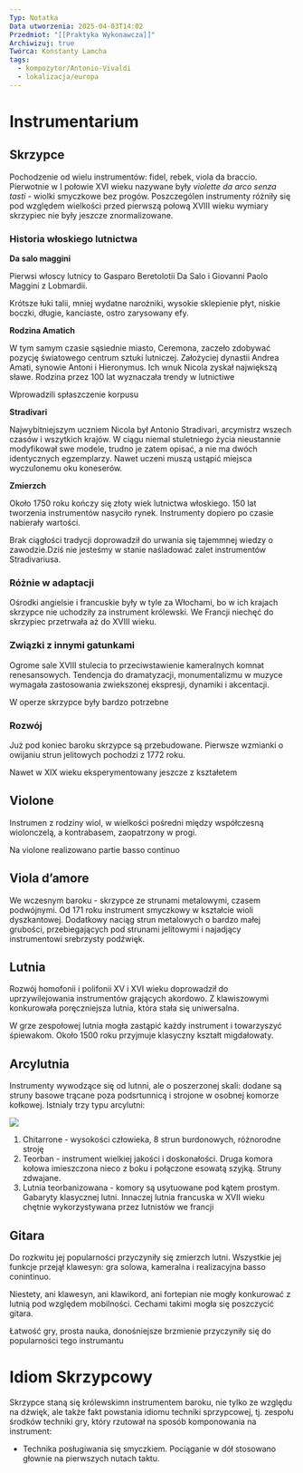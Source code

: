 ```yaml
---
Typ: Notatka
Data utworzenia: 2025-04-03T14:02
Przedmiot: "[[Praktyka Wykonawcza]]"
Archiwizuj: true
Twórca: Konstanty Lamcha
tags:
  - kompozytor/Antonio-Vivaldi
  - lokalizacja/europa
---
```

  

# Instrumentarium

## Skrzypce

Pochodzenie od wielu instrumentów: fidel, rebek, viola da braccio. Pierwotnie w I połowie XVI wieku nazywane były _violette da arco senza tasti_ - wiolki smyczkowe bez progów. Poszczególen instrumenty różniły się pod względem wielkości przed pierwszą połową XVIII wieku wymiary skrzypiec nie były jeszcze znormalizowane.

### Historia włoskiego lutnictwa

**Da salo maggini**

Pierwsi włoscy lutnicy to Gasparo Beretolotii Da Salo i Giovanni Paolo Maggini z Lobmardii.

Krótsze łuki talii, mniej wydatne narożniki, wysokie sklepienie płyt, niskie boczki, długie, kanciaste, ostro zarysowany efy.

**Rodzina Amatich**

W tym samym czasie sąsiednie miasto, Ceremona, zaczeło zdobywać pozycję światowego centrum sztuki lutniczej. Założyciej dynastii Andrea Amati, synowie Antoni i Hieronymus. Ich wnuk Nicola zyskał największą sławe. Rodzina przez 100 lat wyznaczała trendy w lutnictiwe

Wprowadzili spłaszczenie korpusu

**Stradivari**

Najwybitniejszym uczniem Nicola był Antonio Stradivari, arcymistrz wszech czasów i wszytkich krajów. W ciągu niemal stuletniego życia nieustannie modyfikował swe modele, trudno je zatem opisać, a nie ma dwóch identycznych egzemplarzy. Nawet uczeni muszą ustąpić miejsca wyczulonemu oku koneserów.

**Zmierzch**

Około 1750 roku kończy się złoty wiek lutnictwa włoskiego. 150 lat tworzenia instrumentów nasyciło rynek. Instrumenty dopiero po czasie nabierały wartości.

Brak ciągłości tradycji doprowadził do urwania się tajemmnej wiedzy o zawodzie.Dziś nie jesteśmy w stanie naśladować zalet instrumentów Stradivariusa.

### Różnie w adaptacji

Ośrodki angielsie i francuskie były w tyle za Włochami, bo w ich krajach skrzypce nie uchodziły za instrument królewski. We Francji niechęć do skrzypiec przetrwała aż do XVIII wieku.

### Związki z innymi gatunkami

Ogrome sale XVIII stulecia to przeciwstawienie kameralnych komnat renesansowych. Tendencja do dramatyzacji, monumentalizmu w muzyce wymagała zastosowania zwiekszonej ekspresji, dynamiki i akcentacji.

W operze skrzypce były bardzo potrzebne

### Rozwój

Już pod koniec baroku skrzypce są przebudowane. Pierwsze wzmianki o owijaniu strun jelitowych pochodzi z 1772 roku.

Nawet w XIX wieku eksperymentowany jeszcze z kształetem

## Violone

Instrumen z rodziny wiol, w wielkości pośredni między współczesną wiolonczelą, a kontrabasem, zaopatrzony w progi.

Na violone realizowano partie basso continuo

## Viola d’amore

We wczesnym baroku - skrzypce ze strunami metalowymi, czasem podwójnymi. Od 171 roku instrument smyczkowy w kształcie wioli dyszkantowej. Dodatkowy naciąg strun metalowych o bardzo małej grubości, przebiegających pod strunami jelitowymi i najadjący instrumentowi srebrzysty podźwięk.

## Lutnia

Rozwój homofonii i polifonii XV i XVI wieku doprowadził do uprzywilejowania instrumentów grających akordowo. Z klawiszowymi konkurowała poręczniejsza lutnia, która stała się uniwersalna.

W grze zespołowej lutnia mogła zastąpić każdy instrument i towarzyszyć śpiewakom. Około 1500 roku przyjmuje klasyczny kształt migdałowaty.

## Arcylutnia

Instrumenty wywodzące się od lutnni, ale o poszerzonej skali: dodane są struny basowe trącane poza podsrtunnicą i strojone w osobnej komorze kołkowej. Istnialy trzy typu arcylutni:

[![](https://upload.wikimedia.org/wikipedia/commons/e/ec/Chitarrone%2C_theorbo%2C_theorboed_lute.png)](https://upload.wikimedia.org/wikipedia/commons/e/ec/Chitarrone%2C_theorbo%2C_theorboed_lute.png)

1. Chitarrone - wysokości człowieka, 8 strun burdonowych, różnorodne stroję
2. Teorban - instrument wielkiej jakości i doskonałości. Druga komora kołowa imieszczona nieco z boku i połączone esowatą szyjką. Struny zdwajane.
3. Lutnia teorbanizowana - komory są usytuowane pod kątem prostym. Gabaryty klasycznej lutni. Innaczej lutnia francuska w XVII wieku chętnie wykorzystywana przez lutnistów we francji

## Gitara

Do rozkwitu jej popularności przyczyniły się zmierzch lutni. Wszystkie jej funkcje przejął klawesyn: gra solowa, kameralna i realizacyjna basso conintinuo.

Niestety, ani klawesyn, ani klawikord, ani fortepian nie mogły konkurować z lutnią pod względem mobilności. Cechami takimi mogła się poszczycić gitara.

Łatwość gry, prosta nauka, donośniejsze brzmienie przyczyniły się do popularności tego instrumantu

# Idiom Skrzypcowy

Skrzypce staną się królewskimn instrumentem baroku, nie tylko ze względu na dźwięk, ale także fakt powstania idiomu techniki sprzypcowej, tj. zespołu środków techniki gry, który rzutował na sposób komponowania na instrument:

- Technika posługiwania się smyczkiem. Pociąganie w dół stosowano głownie na pierwszych nutach taktu.